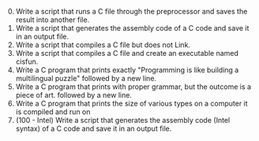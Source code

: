 0. Write a script that runs a C file through the preprocessor and saves the result into another file.
1. Write a script that generates the assembly code of a C code and save it in an output file.
2. Write a script that compiles a C file but does not Link.
3. Write a script that compiles a C file and create an executable named cisfun.
4. Write a C program that prints exactly "Programming is like building a multilingual puzzle" followed by a new line.
5. Write a C program that prints with proper grammar, but the outcome is a piece of art. followed by a new line.
6. Write a C program that prints the size of various types on a computer it is compiled and run on
7. (100 - Intel) Write a script that generates the assembly code (Intel syntax) of a C code and save it in an output file.
